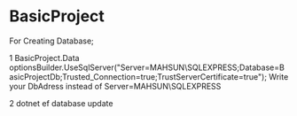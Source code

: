 # BasicProject


For Creating Database;

1 BasicProject.Data
optionsBuilder.UseSqlServer("Server=MAHSUN\\SQLEXPRESS;Database=BasicProjectDb;Trusted_Connection=true;TrustServerCertificate=true");
Write your DbAdress instead of Server=MAHSUN\\SQLEXPRESS

2 dotnet ef database update
